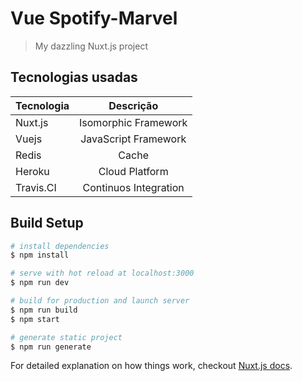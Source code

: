 # Vue Spotify-Marvel

> My dazzling Nuxt.js project


## Tecnologias usadas


| Tecnologia   | Descrição |
|----------|:-------------:|
| Nuxt.js |  Isomorphic Framework |
| Vuejs |    JavaScript Framework |
| Redis | Cache |
| Heroku | Cloud Platform |
| Travis.CI | Continuos Integration |



## Build Setup

``` bash
# install dependencies
$ npm install

# serve with hot reload at localhost:3000
$ npm run dev

# build for production and launch server
$ npm run build
$ npm start

# generate static project
$ npm run generate
```

For detailed explanation on how things work, checkout [Nuxt.js docs](https://nuxtjs.org).
